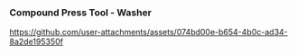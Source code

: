 ### Compound Press Tool - Washer



https://github.com/user-attachments/assets/074bd00e-b654-4b0c-ad34-8a2de195350f


